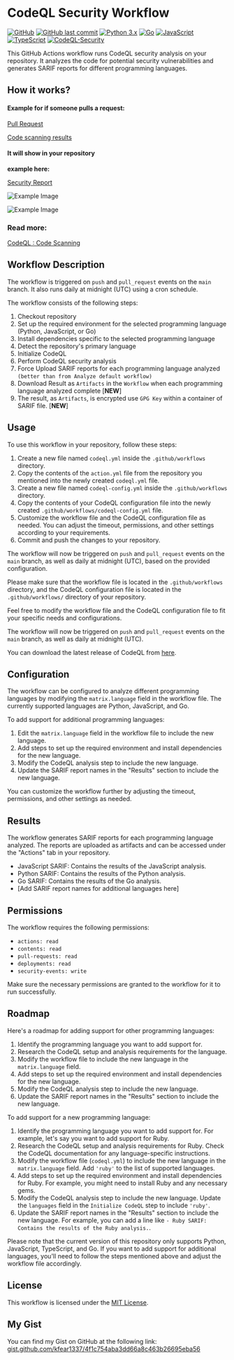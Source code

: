 # CodeQL Security Workflow
[![GitHub](https://img.shields.io/github/license/kfear1337/CodeQL)](LICENSE)
[![GitHub last commit](https://img.shields.io/github/last-commit/kfear1337/CodeQL)](https://github.com/kfear1337/CodeQL/commits/main)
[![Python 3.x](https://img.shields.io/badge/Python-3.x-blue.svg)](https://www.python.org/downloads/)
[![Go](https://img.shields.io/badge/Go-1.x-blue.svg)](https://golang.org/dl/)
[![JavaScript](https://img.shields.io/badge/JavaScript-ES6-blue.svg)](https://developer.mozilla.org/en-US/docs/Web/JavaScript)
[![TypeScript](https://img.shields.io/badge/TypeScript-4.x-blue.svg)](https://www.typescriptlang.org/)
[![CodeQL-Security](https://github.com/kfear1337/CodeQL/actions/workflows/codeql.yml/badge.svg?event=schedule)](https://github.com/kfear1337/CodeQL/actions/workflows/codeql.yml)

This GitHub Actions workflow runs CodeQL security analysis on your repository. It analyzes the code for potential security vulnerabilities and generates SARIF reports for different programming languages.

## How it works?

#### Example for if someone pulls a request:

[Pull Request](https://github.com/kfear1337/CodeQL/pull/1)

[Code scanning results](https://github.com/kfear1337/CodeQL/pull/1/checks?check_run_id=16297913027)

#### It will show in your repository 

**example here:**

[Security Report](https://github.com/kfear1337/CodeQL/security/code-scanning?query=pr%3A1+tool%3ACodeQL+is%3Aopen)

![Example Image](https://i.imgur.com/ZygPoP8.png)

![Example Image](https://i.imgur.com/geaawB7.png)

### Read more:
[CodeQL : Code Scanning](https://docs.github.com/en/code-security/code-scanning/introduction-to-code-scanning/about-code-scanning-with-codeql)

## Workflow Description

The workflow is triggered on `push` and `pull_request` events on the `main` branch. It also runs daily at midnight (UTC) using a cron schedule.

The workflow consists of the following steps:

1. Checkout repository
2. Set up the required environment for the selected programming language (Python, JavaScript, or Go)
3. Install dependencies specific to the selected programming language
4. Detect the repository's primary language
5. Initialize CodeQL
6. Perform CodeQL security analysis
7. Force Upload SARIF reports for each programming language analyzed `(better than from Analyze default workflow)`
8. Download Result as `Artifacts` in the `Workflow` when each programming language analyzed complete [**NEW**]
9. The result, as `Artifacts`, is encrypted use `GPG Key` within a container of SARIF file. [**NEW**]

## Usage

To use this workflow in your repository, follow these steps:

1. Create a new file named `codeql.yml` inside the `.github/workflows` directory.
2. Copy the contents of the `action.yml` file from the repository you mentioned into the newly created `codeql.yml` file.
3. Create a new file named `codeql-config.yml` inside the `.github/workflows` directory.
4. Copy the contents of your CodeQL configuration file into the newly created `.github/workflows/codeql-config.yml` file.
5. Customize the workflow file and the CodeQL configuration file as needed. You can adjust the timeout, permissions, and other settings according to your requirements.
6. Commit and push the changes to your repository.

The workflow will now be triggered on `push` and `pull_request` events on the `main` branch, as well as daily at midnight (UTC), based on the provided configuration.

Please make sure that the workflow file is located in the `.github/workflows` directory, and the CodeQL configuration file is located in the `.github/workflows/` directory of your repository.

Feel free to modify the workflow file and the CodeQL configuration file to fit your specific needs and configurations.

The workflow will now be triggered on `push` and `pull_request` events on the `main` branch, as well as daily at midnight (UTC).

You can download the latest release of CodeQL from [here](https://github.com/kfear1337/CodeQL/releases).

## Configuration

The workflow can be configured to analyze different programming languages by modifying the `matrix.language` field in the workflow file. The currently supported languages are Python, JavaScript, and Go.

To add support for additional programming languages:

1. Edit the `matrix.language` field in the workflow file to include the new language.
2. Add steps to set up the required environment and install dependencies for the new language.
3. Modify the CodeQL analysis step to include the new language.
4. Update the SARIF report names in the "Results" section to include the new language.

You can customize the workflow further by adjusting the timeout, permissions, and other settings as needed.

## Results

The workflow generates SARIF reports for each programming language analyzed. The reports are uploaded as artifacts and can be accessed under the "Actions" tab in your repository.

- JavaScript SARIF: Contains the results of the JavaScript analysis.
- Python SARIF: Contains the results of the Python analysis.
- Go SARIF: Contains the results of the Go analysis.
- [Add SARIF report names for additional languages here]

## Permissions

The workflow requires the following permissions:

- `actions: read`
- `contents: read`
- `pull-requests: read`
- `deployments: read`
- `security-events: write`

Make sure the necessary permissions are granted to the workflow for it to run successfully.

## Roadmap

Here's a roadmap for adding support for other programming languages:

1. Identify the programming language you want to add support for.
2. Research the CodeQL setup and analysis requirements for the language.
3. Modify the workflow file to include the new language in the `matrix.language` field.
4. Add steps to set up the required environment and install dependencies for the new language.
5. Modify the CodeQL analysis step to include the new language.
6. Update the SARIF report names in the "Results" section to include the new language.

To add support for a new programming language:

1. Identify the programming language you want to add support for. For example, let's say you want to add support for Ruby.
2. Research the CodeQL setup and analysis requirements for Ruby. Check the CodeQL documentation for any language-specific instructions.
3. Modify the workflow file (`codeql.yml`) to include the new language in the `matrix.language` field. Add `'ruby'` to the list of supported languages.
4. Add steps to set up the required environment and install dependencies for Ruby. For example, you might need to install Ruby and any necessary gems.
5. Modify the CodeQL analysis step to include the new language. Update the `languages` field in the `Initialize CodeQL` step to include `'ruby'`.
6. Update the SARIF report names in the "Results" section to include the new language. For example, you can add a line like `- Ruby SARIF: Contains the results of the Ruby analysis.`.

Please note that the current version of this repository only supports Python, JavaScript, TypeScript, and Go. If you want to add support for additional languages, you'll need to follow the steps mentioned above and adjust the workflow file accordingly.

## License

This workflow is licensed under the [MIT License](LICENSE).

## My Gist

You can find my Gist on GitHub at the following link:
[gist.github.com/kfear1337/4f1c754aba3dd66a8c463b26695eba56](https://gist.github.com/kfear1337/4f1c754aba3dd66a8c463b26695eba56)
